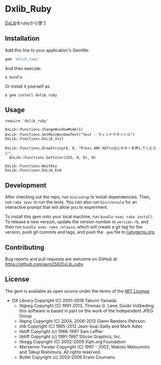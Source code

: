 # Dxlib_Ruby

[DxLib](http://dxlib.o.oo7.jp)をrubyから使う

## Installation

Add this line to your application's Gemfile:

```ruby
gem 'dxlib_ruby'
```

And then execute:

    $ bundle

Or install it yourself as:

    $ gem install dxlib_ruby

## Usage

    require 'dxlib_ruby'

    DxLib::Functions.ChangeWindowMode(1)
    DxLib::Functions.SetMainWindowText("test - ウィンドウタイトル")
    DxLib::Functions.DxLib_Init

    DxLib::Functions.DrawString(0, 0, "Press ANY KEY\nなにかキーを押してください",
      DxLib::Functions.GetColor(255, 0, 0), 0)

    DxLib::Functions.WaitKey
    DxLib::Functions.DxLib_End

## Development

After checking out the repo, run `bin/setup` to install dependencies. Then, run `rake spec` to run the tests. You can also run `bin/console` for an interactive prompt that will allow you to experiment.

To install this gem onto your local machine, run `bundle exec rake install`. To release a new version, update the version number in `version.rb`, and then run `bundle exec rake release`, which will create a git tag for the version, push git commits and tags, and push the `.gem` file to [rubygems.org](https://rubygems.org).

## Contributing

Bug reports and pull requests are welcome on GitHub at https://github.com/asm256/DxLib_ruby

## License

The gem is available as open source under the terms of the [MIT License](https://opensource.org/licenses/MIT).

- DX Library Copyright (C) 2001-2018 Takumi Yamada.
  - libjpeg Copyright (C) 1991-2013, Thomas G. Lane, Guido Vollbeding.
    this software is based in part on the work of the Independent JPEG Group
  - libpng Copyright (C) 2004, 2006-2012 Glenn Randers-Pehrson.
  - zlib Copyright (C) 1995-2012 Jean-loup Gailly and Mark Adler.
  - libtiff Copyright (c) 1988-1997 Sam Leffler
  - libtiff Copyright (c) 1991-1997 Silicon Graphics, Inc.
  - libogg Copyright (C) 2002-2009 Xiph.org Foundation
  - Mersenne Twister Copyright (C) 1997 - 2002, Makoto Matsumoto and Takuji Nishimura, All rights reserved.
  - Bullet Copyright (c) 2003-2006 Erwin Coumans.
